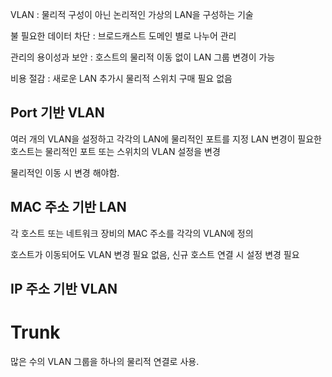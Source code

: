 VLAN : 물리적 구성이 아닌 논리적인 가상의 LAN을 구성하는 기술

불 필요한 데이터 차단 : 브로드캐스트 도메인 별로 나누어 관리

관리의 용이성과 보안 : 호스트의 물리적 이동 없이 LAN 그룹 변경이 가능

비용 절감 : 새로운 LAN 추가시 물리적 스위치 구매 필요 없음

## Port 기반 VLAN

여러 개의 VLAN을 설정하고 각각의 LAN에 물리적인 포트를 지정
LAN 변경이 필요한 호스트는 물리적인 포트 또는 스위치의 VLAN 설정을 변경

물리적인 이동 시 변경 해야함.

## MAC 주소 기반 LAN

각 호스트 또는 네트워크 장비의 MAC 주소를 각각의 VLAN에 정의

호스트가 이동되어도 VLAN 변경 필요 없음, 신규 호스트 연결 시 설정 변경 필요

## IP 주소 기반 VLAN

# Trunk

많은 수의 VLAN 그룹을 하나의 물리적 연결로 사용.
